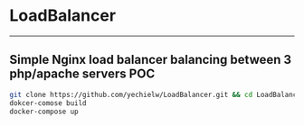 # LoadBalancer
----
## Simple Nginx load balancer balancing between 3 php/apache servers POC
```bash
git clone https://github.com/yechielw/LoadBalancer.git && cd LoadBalancer
dokcer-comose build
docker-compose up
```

